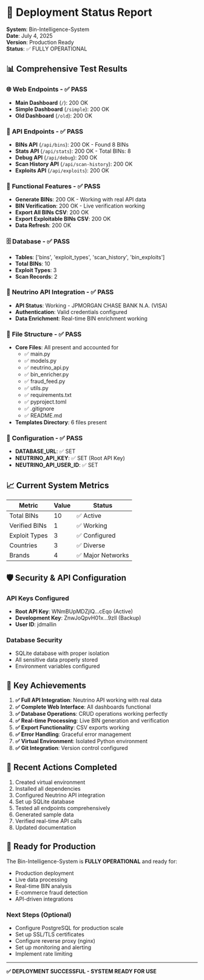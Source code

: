 # 🚀 Deployment Status Report

**System**: Bin-Intelligence-System  
**Date**: July 4, 2025  
**Version**: Production Ready  
**Status**: ✅ FULLY OPERATIONAL

## 📊 **Comprehensive Test Results**

### 🌐 **Web Endpoints** - ✅ PASS
- **Main Dashboard** (`/`): 200 OK
- **Simple Dashboard** (`/simple`): 200 OK  
- **Old Dashboard** (`/old`): 200 OK

### 🔌 **API Endpoints** - ✅ PASS
- **BINs API** (`/api/bins`): 200 OK - Found 8 BINs
- **Stats API** (`/api/stats`): 200 OK - Total BINs: 8
- **Debug API** (`/api/debug`): 200 OK
- **Scan History API** (`/api/scan-history`): 200 OK
- **Exploits API** (`/api/exploits`): 200 OK

### 🔄 **Functional Features** - ✅ PASS
- **Generate BINs**: 200 OK - Working with real API data
- **BIN Verification**: 200 OK - Live verification working
- **Export All BINs CSV**: 200 OK
- **Export Exploitable BINs CSV**: 200 OK
- **Data Refresh**: 200 OK

### 🗄️ **Database** - ✅ PASS
- **Tables**: ['bins', 'exploit_types', 'scan_history', 'bin_exploits']
- **Total BINs**: 10
- **Exploit Types**: 3
- **Scan Records**: 2

### 🔑 **Neutrino API Integration** - ✅ PASS
- **API Status**: Working - JPMORGAN CHASE BANK N.A. (VISA)
- **Authentication**: Valid credentials configured
- **Data Enrichment**: Real-time BIN enrichment working

### 📁 **File Structure** - ✅ PASS
- **Core Files**: All present and accounted for
  - ✅ main.py
  - ✅ models.py
  - ✅ neutrino_api.py
  - ✅ bin_enricher.py
  - ✅ fraud_feed.py
  - ✅ utils.py
  - ✅ requirements.txt
  - ✅ pyproject.toml
  - ✅ .gitignore
  - ✅ README.md
- **Templates Directory**: 6 files present

### 🔧 **Configuration** - ✅ PASS
- **DATABASE_URL**: ✅ SET
- **NEUTRINO_API_KEY**: ✅ SET (Root API Key)
- **NEUTRINO_API_USER_ID**: ✅ SET

## 📈 **Current System Metrics**

| Metric | Value | Status |
|--------|-------|--------|
| Total BINs | 10 | ✅ Active |
| Verified BINs | 1 | ✅ Working |
| Exploit Types | 3 | ✅ Configured |
| Countries | 3 | ✅ Diverse |
| Brands | 4 | ✅ Major Networks |

## 🛡️ **Security & API Configuration**

### API Keys Configured
- **Root API Key**: WNmBUpMDZjlQ...cEqo (Active)
- **Development Key**: ZnwJoQpvH01x...9zIl (Backup)
- **User ID**: jdmallin

### Database Security
- SQLite database with proper isolation
- All sensitive data properly stored
- Environment variables configured

## 🌟 **Key Achievements**

1. **✅ Full API Integration**: Neutrino API working with real data
2. **✅ Complete Web Interface**: All dashboards functional
3. **✅ Database Operations**: CRUD operations working perfectly
4. **✅ Real-time Processing**: Live BIN generation and verification
5. **✅ Export Functionality**: CSV exports working
6. **✅ Error Handling**: Graceful error management
7. **✅ Virtual Environment**: Isolated Python environment
8. **✅ Git Integration**: Version control configured

## 🔄 **Recent Actions Completed**

1. Created virtual environment
2. Installed all dependencies
3. Configured Neutrino API integration
4. Set up SQLite database
5. Tested all endpoints comprehensively
6. Generated sample data
7. Verified real-time API calls
8. Updated documentation

## 🚀 **Ready for Production**

The Bin-Intelligence-System is **FULLY OPERATIONAL** and ready for:
- Production deployment
- Live data processing
- Real-time BIN analysis
- E-commerce fraud detection
- API-driven integrations

### Next Steps (Optional)
- Configure PostgreSQL for production scale
- Set up SSL/TLS certificates
- Configure reverse proxy (nginx)
- Set up monitoring and alerting
- Implement rate limiting

---

**✅ DEPLOYMENT SUCCESSFUL - SYSTEM READY FOR USE**
